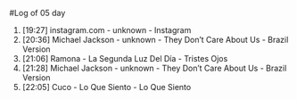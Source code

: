 #Log of 05 day

1. [19:27] instagram.com - unknown - Instagram
1. [20:36] Michael Jackson - unknown - They Don’t Care About Us - Brazil Version
1. [21:06] Ramona - La Segunda Luz Del Día - Tristes Ojos
1. [21:28] Michael Jackson - unknown - They Don’t Care About Us - Brazil Version
1. [22:05] Cuco - Lo Que Siento - Lo Que Siento
